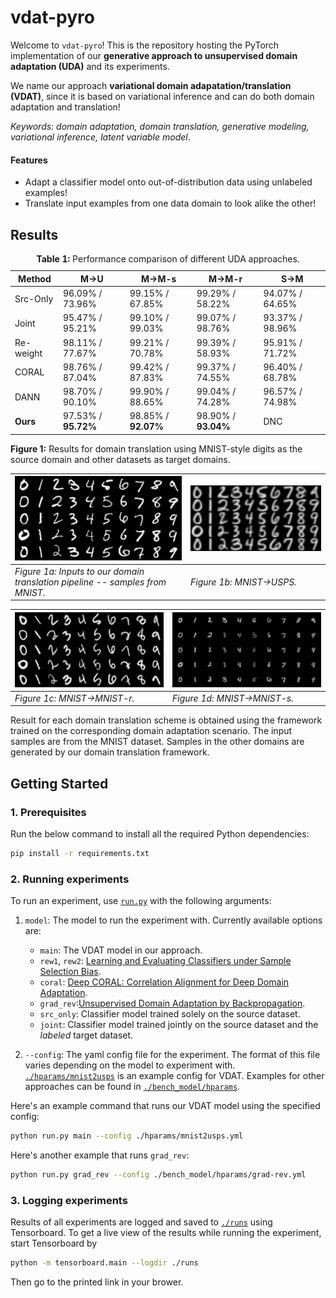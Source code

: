 # vdat-pyro

Welcome to `vdat-pyro`! This is the repository hosting the PyTorch implementation of our **generative approach to unsupervised domain adaptation (UDA)** and its experiments.

We name our approach **variational domain adapatation/translation (VDAT)**, since it is based on variational inference and can do both domain adaptation and translation!

*Keywords: domain adaptation, domain translation, generative modeling, variational inference, latent variable model*.

#### Features
* Adapt a classifier model onto out-of-distribution data using unlabeled examples!
* Translate input examples from one data domain to look alike the other!


## Results
<!-- | Method    | M→U           | M→M-s         | M→M-r         | S→M           |
|-----------|--------------|--------------|--------------|--------------|
| Src-Only  | 96.09% / 73.96% | 99.15% / 67.85% | 99.29% / 58.22% | 94.07% / 64.65% |
| Joint     | 95.47% / 95.21% | 99.10% / 99.03% | 99.07% / 98.76% | 93.37% / 98.96% |
| Re-weight | 98.11% / 77.67% | 99.21% / 70.78% | 99.39% / 58.93% | 95.91% / 71.72% |
| CORAL     | 98.76% / 87.04% | 99.42% / 87.83% | 99.37% / 74.55% | 96.40% / 68.78% |
| DANN      | 98.70% / 90.10% | 99.90% / 88.65% | 99.04% / 74.28% | 96.57% / 74.98% |
| **Ours**  | 97.53% / **95.72%** | 98.85% / **92.07%** | 98.90% / **93.04%** | DNC          | -->
<table>
<thead>
<tr>
    <th>Method</th>
    <th>M→U</th>
    <th>M→M-s</th>
    <th>M→M-r</th>
    <th>S→M</th>
</tr>
</thead>
<tbody>
<tr>
    <td>Src-Only</td>
    <td>96.09% / 73.96%</td>
    <td>99.15% / 67.85%</td>
    <td>99.29% / 58.22%</td>
    <td>94.07% / 64.65%</td>
</tr>
<tr>
    <td>Joint</td>
    <td>95.47% / 95.21%</td>
    <td>99.10% / 99.03%</td>
    <td>99.07% / 98.76%</td>
    <td>93.37% / 98.96%</td>
</tr>
<tr>
    <td>Re-weight</td>
    <td>98.11% / 77.67%</td>
    <td>99.21% / 70.78%</td>
    <td>99.39% / 58.93%</td>
    <td>95.91% / 71.72%</td>
</tr>
<tr>
    <td>CORAL</td>
    <td>98.76% / 87.04%</td>
    <td>99.42% / 87.83%</td>
    <td>99.37% / 74.55%</td>
    <td>96.40% / 68.78%</td>
</tr>
<tr>
    <td>DANN</td>
    <td>98.70% / 90.10%</td>
    <td>99.90% / 88.65%</td>
    <td>99.04% / 74.28%</td>
    <td>96.57% / 74.98%</td>
</tr>
<tr>
    <td><strong>Ours</strong></td>
    <td>97.53% / <strong>95.72%</strong></td>
    <td>98.85% / <strong>92.07%</strong></td>
    <td>98.90% / <strong>93.04%</strong></td>
    <td>DNC</td>
</tr>
</tbody>
<caption><strong>Table 1:</strong> Performance comparison of different UDA approaches.</caption>
</table>

**Figure 1:** Results for domain translation using MNIST-style digits as the source domain and other datasets as target domains.  

| ![Inputs to our domain translation pipeline—samples from MNIST.](./docs/images/mnist2usps-xA.png) | ![MNIST→USPS](./docs/images/mnist2usps-xAB.png) |
|--------------------------------------------------------------|----------------------------------------------|
| *Figure 1a: Inputs to our domain translation pipeline -- samples from MNIST.* | *Figure 1b: MNIST→USPS.* |

| ![MNIST→MNIST-r](./docs/images/mnist2mnist-r-xAB.png) | ![MNIST→MNIST-s](./docs/images/mnist2mnist-s-xAB.png) |
|----------------------------------------------|----------------------------------------------|
| *Figure 1c: MNIST→MNIST-r.* | *Figure 1d: MNIST→MNIST-s.* |

Result for each domain translation scheme is obtained using the framework trained on the corresponding domain adaptation scenario. The input samples are from the MNIST dataset. Samples in the other domains are generated by our domain translation framework.


## Getting Started

### 1. Prerequisites
Run the below command to install all the required Python dependencies:
```bash
pip install -r requirements.txt
```

### 2. Running experiments
To run an experiment, use [`run.py`](./run.py) with the following arguments:
1. `model`: The model to run the experiment with. Currently available options are:
    * `main`: The VDAT model in our approach.
    * `rew1`, `rew2`: [Learning and Evaluating Classifiers under Sample Selection Bias](https://dl.acm.org/doi/10.1145/1015330).
    * `coral`: [Deep CORAL: Correlation Alignment for Deep Domain Adaptation](https://arxiv.org/abs/1607.01719).
    * `grad_rev`:[Unsupervised Domain Adaptation by Backpropagation](https://arxiv.org/abs/1409.7495).
    * `src_only`: Classifier model trained solely on the source dataset.
    * `joint`: Classifier model trained jointly on the source dataset and the *labeled* target dataset.

2. `--config`: The yaml config file for the experiment. The format of this file varies depending on the model to experiment with. [`./hparams/mnist2usps`](./hparams/mnist2usps.yml) is an example config for VDAT. Examples for other approaches can be found in [`./bench_model/hparams`](./bench_model/hparams).  

Here's an example command that runs our VDAT model using the specified config:
```bash
python run.py main --config ./hparams/mnist2usps.yml
```

Here's another example that runs `grad_rev`:
```bash
python run.py grad_rev --config ./bench_model/hparams/grad-rev.yml
```

### 3. Logging experiments
Results of all experiments are logged and saved to [`./runs`](./runs) using Tensorboard. To get a live view of the results while running the experiment, start Tensorboard by
```bash
python -m tensorboard.main --logdir ./runs
```
Then go to the printed link in your brower.
